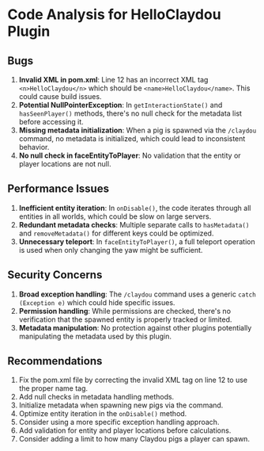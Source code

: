 # Code Analysis for HelloClaydou Plugin

## Bugs
1. **Invalid XML in pom.xml**: Line 12 has an incorrect XML tag `<n>HelloClaydou</n>` which should be `<name>HelloClaydou</name>`. This could cause build issues.
2. **Potential NullPointerException**: In `getInteractionState()` and `hasSeenPlayer()` methods, there's no null check for the metadata list before accessing it.
3. **Missing metadata initialization**: When a pig is spawned via the `/claydou` command, no metadata is initialized, which could lead to inconsistent behavior.
4. **No null check in faceEntityToPlayer**: No validation that the entity or player locations are not null.

## Performance Issues
1. **Inefficient entity iteration**: In `onDisable()`, the code iterates through all entities in all worlds, which could be slow on large servers.
2. **Redundant metadata checks**: Multiple separate calls to `hasMetadata()` and `removeMetadata()` for different keys could be optimized.
3. **Unnecessary teleport**: In `faceEntityToPlayer()`, a full teleport operation is used when only changing the yaw might be sufficient.

## Security Concerns
1. **Broad exception handling**: The `/claydou` command uses a generic `catch (Exception e)` which could hide specific issues.
2. **Permission handling**: While permissions are checked, there's no verification that the spawned entity is properly tracked or limited.
3. **Metadata manipulation**: No protection against other plugins potentially manipulating the metadata used by this plugin.

## Recommendations
1. Fix the pom.xml file by correcting the invalid XML tag on line 12 to use the proper name tag.
2. Add null checks in metadata handling methods.
3. Initialize metadata when spawning new pigs via the command.
4. Optimize entity iteration in the `onDisable()` method.
5. Consider using a more specific exception handling approach.
6. Add validation for entity and player locations before calculations.
7. Consider adding a limit to how many Claydou pigs a player can spawn.
